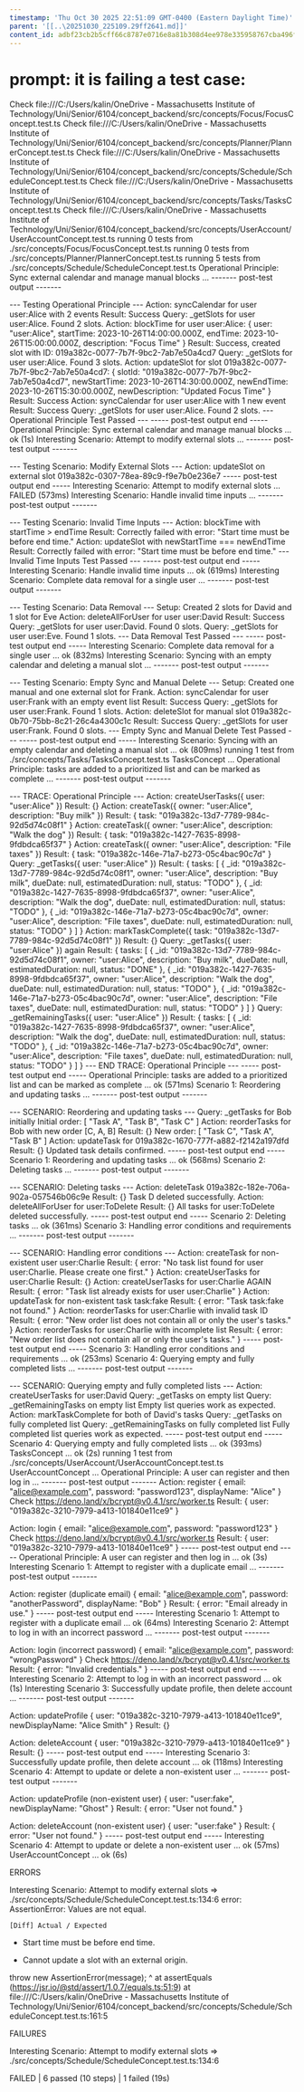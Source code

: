 ```yaml
---
timestamp: 'Thu Oct 30 2025 22:51:09 GMT-0400 (Eastern Daylight Time)'
parent: '[[..\20251030_225109.29ff2641.md]]'
content_id: adbf23cb2b5cff66c8787e0716e8a81b308d4ee978e335958767cba496fe3201
---
```


# prompt: it is failing a test case:

Check file:///C:/Users/kalin/OneDrive - Massachusetts Institute of Technology/Uni/Senior/6104/concept\_backend/src/concepts/Focus/FocusConcept.test.ts
Check file:///C:/Users/kalin/OneDrive - Massachusetts Institute of Technology/Uni/Senior/6104/concept\_backend/src/concepts/Planner/PlannerConcept.test.ts
Check file:///C:/Users/kalin/OneDrive - Massachusetts Institute of Technology/Uni/Senior/6104/concept\_backend/src/concepts/Schedule/ScheduleConcept.test.ts
Check file:///C:/Users/kalin/OneDrive - Massachusetts Institute of Technology/Uni/Senior/6104/concept\_backend/src/concepts/Tasks/TasksConcept.test.ts
Check file:///C:/Users/kalin/OneDrive - Massachusetts Institute of Technology/Uni/Senior/6104/concept\_backend/src/concepts/UserAccount/UserAccountConcept.test.ts
running 0 tests from ./src/concepts/Focus/FocusConcept.test.ts
running 0 tests from ./src/concepts/Planner/PlannerConcept.test.ts
running 5 tests from ./src/concepts/Schedule/ScheduleConcept.test.ts
Operational Principle: Sync external calendar and manage manual blocks ...
\------- post-test output -------

\--- Testing Operational Principle ---
Action: syncCalendar for user user:Alice with 2 events
Result: Success
Query: \_getSlots for user user:Alice. Found 2 slots.
Action: blockTime for user user:Alice: {
user: "user:Alice",
startTime: 2023-10-26T14:00:00.000Z,
endTime: 2023-10-26T15:00:00.000Z,
description: "Focus Time"
}
Result: Success, created slot with ID: 019a382c-0077-7b7f-9bc2-7ab7e50a4cd7
Query: \_getSlots for user user:Alice. Found 3 slots.
Action: updateSlot for slot 019a382c-0077-7b7f-9bc2-7ab7e50a4cd7: {
slotId: "019a382c-0077-7b7f-9bc2-7ab7e50a4cd7",
newStartTime: 2023-10-26T14:30:00.000Z,
newEndTime: 2023-10-26T15:30:00.000Z,
newDescription: "Updated Focus Time"
}
Result: Success
Action: syncCalendar for user user:Alice with 1 new event
Result: Success
Query: \_getSlots for user user:Alice. Found 2 slots.
\--- Operational Principle Test Passed ---
\----- post-test output end -----
Operational Principle: Sync external calendar and manage manual blocks ... ok (1s)
Interesting Scenario: Attempt to modify external slots ...
\------- post-test output -------

\--- Testing Scenario: Modify External Slots ---
Action: updateSlot on external slot 019a382c-0307-78ea-89c9-f9e7b0e236e7
\----- post-test output end -----
Interesting Scenario: Attempt to modify external slots ... FAILED (573ms)
Interesting Scenario: Handle invalid time inputs ...
\------- post-test output -------

\--- Testing Scenario: Invalid Time Inputs ---
Action: blockTime with startTime > endTime
Result: Correctly failed with error: "Start time must be before end time."
Action: updateSlot with newStartTime === newEndTime
Result: Correctly failed with error: "Start time must be before end time."
\--- Invalid Time Inputs Test Passed ---
\----- post-test output end -----
Interesting Scenario: Handle invalid time inputs ... ok (619ms)
Interesting Scenario: Complete data removal for a single user ...
\------- post-test output -------

\--- Testing Scenario: Data Removal ---
Setup: Created 2 slots for David and 1 slot for Eve
Action: deleteAllForUser for user user:David
Result: Success
Query: \_getSlots for user user:David. Found 0 slots.
Query: \_getSlots for user user:Eve. Found 1 slots.
\--- Data Removal Test Passed ---
\----- post-test output end -----
Interesting Scenario: Complete data removal for a single user ... ok (832ms)
Interesting Scenario: Syncing with an empty calendar and deleting a manual slot ...
\------- post-test output -------

\--- Testing Scenario: Empty Sync and Manual Delete ---
Setup: Created one manual and one external slot for Frank.
Action: syncCalendar for user user:Frank with an empty event list
Result: Success
Query: \_getSlots for user user:Frank. Found 1 slots.
Action: deleteSlot for manual slot 019a382c-0b70-75bb-8c21-26c4a4300c1c
Result: Success
Query: \_getSlots for user user:Frank. Found 0 slots.
\--- Empty Sync and Manual Delete Test Passed ---
\----- post-test output end -----
Interesting Scenario: Syncing with an empty calendar and deleting a manual slot ... ok (809ms)
running 1 test from ./src/concepts/Tasks/TasksConcept.test.ts
TasksConcept ...
Operational Principle: tasks are added to a prioritized list and can be marked as complete ...
\------- post-test output -------

\--- TRACE: Operational Principle ---
Action: createUserTasks({ user: "user:Alice" })
Result: {}
Action: createTask({ owner: "user:Alice", description: "Buy milk" })
Result: { task: "019a382c-13d7-7789-984c-92d5d74c08f1" }
Action: createTask({ owner: "user:Alice", description: "Walk the dog" })
Result: { task: "019a382c-1427-7635-8998-9fdbdca65f37" }
Action: createTask({ owner: "user:Alice", description: "File taxes" })
Result: { task: "019a382c-146e-71a7-b273-05c4bac90c7d" }
Query: \_getTasks({ user: "user:Alice" })
Result: {
tasks: \[
{
\_id: "019a382c-13d7-7789-984c-92d5d74c08f1",
owner: "user:Alice",
description: "Buy milk",
dueDate: null,
estimatedDuration: null,
status: "TODO"
},
{
\_id: "019a382c-1427-7635-8998-9fdbdca65f37",
owner: "user:Alice",
description: "Walk the dog",
dueDate: null,
estimatedDuration: null,
status: "TODO"
},
{
\_id: "019a382c-146e-71a7-b273-05c4bac90c7d",
owner: "user:Alice",
description: "File taxes",
dueDate: null,
estimatedDuration: null,
status: "TODO"
}
]
}
Action: markTaskComplete({ task: "019a382c-13d7-7789-984c-92d5d74c08f1" })
Result: {}
Query: \_getTasks({ user: "user:Alice" }) again
Result: {
tasks: \[
{
\_id: "019a382c-13d7-7789-984c-92d5d74c08f1",
owner: "user:Alice",
description: "Buy milk",
dueDate: null,
estimatedDuration: null,
status: "DONE"
},
{
\_id: "019a382c-1427-7635-8998-9fdbdca65f37",
owner: "user:Alice",
description: "Walk the dog",
dueDate: null,
estimatedDuration: null,
status: "TODO"
},
{
\_id: "019a382c-146e-71a7-b273-05c4bac90c7d",
owner: "user:Alice",
description: "File taxes",
dueDate: null,
estimatedDuration: null,
status: "TODO"
}
]
}
Query: \_getRemainingTasks({ user: "user:Alice" })
Result: {
tasks: \[
{
\_id: "019a382c-1427-7635-8998-9fdbdca65f37",
owner: "user:Alice",
description: "Walk the dog",
dueDate: null,
estimatedDuration: null,
status: "TODO"
},
{
\_id: "019a382c-146e-71a7-b273-05c4bac90c7d",
owner: "user:Alice",
description: "File taxes",
dueDate: null,
estimatedDuration: null,
status: "TODO"
}
]
}
\--- END TRACE: Operational Principle ---
\----- post-test output end -----
Operational Principle: tasks are added to a prioritized list and can be marked as complete ... ok (571ms)
Scenario 1: Reordering and updating tasks ...
\------- post-test output -------

\--- SCENARIO: Reordering and updating tasks ---
Query: \_getTasks for Bob initially
Initial order: \[ "Task A", "Task B", "Task C" ]
Action: reorderTasks for Bob with new order \[C, A, B]
Result: {}
New order: \[ "Task C", "Task A", "Task B" ]
Action: updateTask for 019a382c-1670-777f-a882-f2142a197dfd
Result: {}
Updated task details confirmed.
\----- post-test output end -----
Scenario 1: Reordering and updating tasks ... ok (568ms)
Scenario 2: Deleting tasks ...
\------- post-test output -------

\--- SCENARIO: Deleting tasks ---
Action: deleteTask 019a382c-182e-706a-902a-057546b06c9e
Result: {}
Task D deleted successfully.
Action: deleteAllForUser for user:ToDelete
Result: {}
All tasks for user:ToDelete deleted successfully.
\----- post-test output end -----
Scenario 2: Deleting tasks ... ok (361ms)
Scenario 3: Handling error conditions and requirements ...
\------- post-test output -------

\--- SCENARIO: Handling error conditions ---
Action: createTask for non-existent user user:Charlie
Result: {
error: "No task list found for user user:Charlie. Please create one first."
}
Action: createUserTasks for user:Charlie
Result: {}
Action: createUserTasks for user:Charlie AGAIN
Result: { error: "Task list already exists for user user:Charlie" }
Action: updateTask for non-existent task task:fake
Result: { error: "Task task:fake not found." }
Action: reorderTasks for user:Charlie with invalid task ID
Result: {
error: "New order list does not contain all or only the user's tasks."
}
Action: reorderTasks for user:Charlie with incomplete list
Result: {
error: "New order list does not contain all or only the user's tasks."
}
\----- post-test output end -----
Scenario 3: Handling error conditions and requirements ... ok (253ms)
Scenario 4: Querying empty and fully completed lists ...
\------- post-test output -------

\--- SCENARIO: Querying empty and fully completed lists ---
Action: createUserTasks for user:David
Query: \_getTasks on empty list
Query: \_getRemainingTasks on empty list
Empty list queries work as expected.
Action: markTaskComplete for both of David's tasks
Query: \_getTasks on fully completed list
Query: \_getRemainingTasks on fully completed list
Fully completed list queries work as expected.
\----- post-test output end -----
Scenario 4: Querying empty and fully completed lists ... ok (393ms)
TasksConcept ... ok (2s)
running 1 test from ./src/concepts/UserAccount/UserAccountConcept.test.ts
UserAccountConcept ...
Operational Principle: A user can register and then log in ...
\------- post-test output -------
Action: register {
email: "alice@example.com",
password: "password123",
displayName: "Alice"
}
Check https://deno.land/x/bcrypt@v0.4.1/src/worker.ts
Result: { user: "019a382c-3210-7979-a413-101840e11ce9" }

Action: login { email: "alice@example.com", password: "password123" }
Check https://deno.land/x/bcrypt@v0.4.1/src/worker.ts
Result: { user: "019a382c-3210-7979-a413-101840e11ce9" }
\----- post-test output end -----
Operational Principle: A user can register and then log in ... ok (3s)
Interesting Scenario 1: Attempt to register with a duplicate email ...
\------- post-test output -------

Action: register (duplicate email) {
email: "alice@example.com",
password: "anotherPassword",
displayName: "Bob"
}
Result: { error: "Email already in use." }
\----- post-test output end -----
Interesting Scenario 1: Attempt to register with a duplicate email ... ok (64ms)
Interesting Scenario 2: Attempt to log in with an incorrect password ...
\------- post-test output -------

Action: login (incorrect password) { email: "alice@example.com", password: "wrongPassword" }
Check https://deno.land/x/bcrypt@v0.4.1/src/worker.ts
Result: { error: "Invalid credentials." }
\----- post-test output end -----
Interesting Scenario 2: Attempt to log in with an incorrect password ... ok (1s)
Interesting Scenario 3: Successfully update profile, then delete account ...
\------- post-test output -------

Action: updateProfile {
user: "019a382c-3210-7979-a413-101840e11ce9",
newDisplayName: "Alice Smith"
}
Result: {}

Action: deleteAccount { user: "019a382c-3210-7979-a413-101840e11ce9" }
Result: {}
\----- post-test output end -----
Interesting Scenario 3: Successfully update profile, then delete account ... ok (118ms)
Interesting Scenario 4: Attempt to update or delete a non-existent user ...
\------- post-test output -------

Action: updateProfile (non-existent user) { user: "user:fake", newDisplayName: "Ghost" }
Result: { error: "User not found." }

Action: deleteAccount (non-existent user) { user: "user:fake" }
Result: { error: "User not found." }
\----- post-test output end -----
Interesting Scenario 4: Attempt to update or delete a non-existent user ... ok (57ms)
UserAccountConcept ... ok (6s)

ERRORS

Interesting Scenario: Attempt to modify external slots => ./src/concepts/Schedule/ScheduleConcept.test.ts:134:6
error: AssertionError: Values are not equal.

```
[Diff] Actual / Expected
```

* Start time must be before end time.

- Cannot update a slot with an external origin.

throw new AssertionError(message);
^
at assertEquals (https://jsr.io/@std/assert/1.0.7/equals.ts:51:9)
at file:///C:/Users/kalin/OneDrive - Massachusetts Institute of Technology/Uni/Senior/6104/concept\_backend/src/concepts/Schedule/ScheduleConcept.test.ts:161:5

FAILURES

Interesting Scenario: Attempt to modify external slots => ./src/concepts/Schedule/ScheduleConcept.test.ts:134:6

FAILED | 6 passed (10 steps) | 1 failed (19s)
